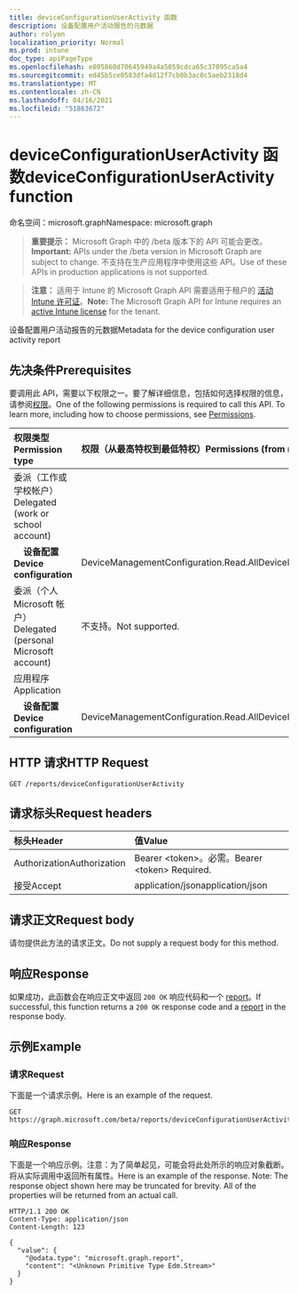 ```yaml
---
title: deviceConfigurationUserActivity 函数
description: 设备配置用户活动报告的元数据
author: rolyon
localization_priority: Normal
ms.prod: intune
doc_type: apiPageType
ms.openlocfilehash: e805860d70645949a4a5059cdca65c37095ca5a4
ms.sourcegitcommit: ed45b5ce0583dfa4d12f7cb0b3ac0c5aeb2318d4
ms.translationtype: MT
ms.contentlocale: zh-CN
ms.lasthandoff: 04/16/2021
ms.locfileid: "51863672"
---
```

# <a name="deviceconfigurationuseractivity-function"></a><span data-ttu-id="58b9e-103">deviceConfigurationUserActivity 函数</span><span class="sxs-lookup"><span data-stu-id="58b9e-103">deviceConfigurationUserActivity function</span></span>

<span data-ttu-id="58b9e-104">命名空间：microsoft.graph</span><span class="sxs-lookup"><span data-stu-id="58b9e-104">Namespace: microsoft.graph</span></span>

> <span data-ttu-id="58b9e-105">**重要提示：** Microsoft Graph 中的 /beta 版本下的 API 可能会更改。</span><span class="sxs-lookup"><span data-stu-id="58b9e-105">**Important:** APIs under the /beta version in Microsoft Graph are subject to change.</span></span> <span data-ttu-id="58b9e-106">不支持在生产应用程序中使用这些 API。</span><span class="sxs-lookup"><span data-stu-id="58b9e-106">Use of these APIs in production applications is not supported.</span></span>

> <span data-ttu-id="58b9e-107">**注意：** 适用于 Intune 的 Microsoft Graph API 需要适用于租户的 [活动 Intune 许可证](https://go.microsoft.com/fwlink/?linkid=839381)。</span><span class="sxs-lookup"><span data-stu-id="58b9e-107">**Note:** The Microsoft Graph API for Intune requires an [active Intune license](https://go.microsoft.com/fwlink/?linkid=839381) for the tenant.</span></span>

<span data-ttu-id="58b9e-108">设备配置用户活动报告的元数据</span><span class="sxs-lookup"><span data-stu-id="58b9e-108">Metadata for the device configuration user activity report</span></span>
## <a name="prerequisites"></a><span data-ttu-id="58b9e-109">先决条件</span><span class="sxs-lookup"><span data-stu-id="58b9e-109">Prerequisites</span></span>
<span data-ttu-id="58b9e-p102">要调用此 API，需要以下权限之一。要了解详细信息，包括如何选择权限的信息，请参阅[权限](/graph/permissions-reference)。</span><span class="sxs-lookup"><span data-stu-id="58b9e-p102">One of the following permissions is required to call this API. To learn more, including how to choose permissions, see [Permissions](/graph/permissions-reference).</span></span>

|<span data-ttu-id="58b9e-112">权限类型</span><span class="sxs-lookup"><span data-stu-id="58b9e-112">Permission type</span></span>|<span data-ttu-id="58b9e-113">权限（从最高特权到最低特权）</span><span class="sxs-lookup"><span data-stu-id="58b9e-113">Permissions (from most to least privileged)</span></span>|
|:---|:---|
|<span data-ttu-id="58b9e-114">委派（工作或学校帐户）</span><span class="sxs-lookup"><span data-stu-id="58b9e-114">Delegated (work or school account)</span></span>||
| <span data-ttu-id="58b9e-115">&nbsp; &nbsp; **设备配置**</span><span class="sxs-lookup"><span data-stu-id="58b9e-115">&nbsp; &nbsp; **Device configuration**</span></span> | <span data-ttu-id="58b9e-116">DeviceManagementConfiguration.Read.All</span><span class="sxs-lookup"><span data-stu-id="58b9e-116">DeviceManagementConfiguration.Read.All</span></span>|
|<span data-ttu-id="58b9e-117">委派（个人 Microsoft 帐户）</span><span class="sxs-lookup"><span data-stu-id="58b9e-117">Delegated (personal Microsoft account)</span></span>|<span data-ttu-id="58b9e-118">不支持。</span><span class="sxs-lookup"><span data-stu-id="58b9e-118">Not supported.</span></span>|
|<span data-ttu-id="58b9e-119">应用程序</span><span class="sxs-lookup"><span data-stu-id="58b9e-119">Application</span></span>||
| <span data-ttu-id="58b9e-120">&nbsp; &nbsp; **设备配置**</span><span class="sxs-lookup"><span data-stu-id="58b9e-120">&nbsp; &nbsp; **Device configuration**</span></span> | <span data-ttu-id="58b9e-121">DeviceManagementConfiguration.Read.All</span><span class="sxs-lookup"><span data-stu-id="58b9e-121">DeviceManagementConfiguration.Read.All</span></span>|

## <a name="http-request"></a><span data-ttu-id="58b9e-122">HTTP 请求</span><span class="sxs-lookup"><span data-stu-id="58b9e-122">HTTP Request</span></span>
<!-- {
  "blockType": "ignored"
}
-->
``` http
GET /reports/deviceConfigurationUserActivity
```

## <a name="request-headers"></a><span data-ttu-id="58b9e-123">请求标头</span><span class="sxs-lookup"><span data-stu-id="58b9e-123">Request headers</span></span>
|<span data-ttu-id="58b9e-124">标头</span><span class="sxs-lookup"><span data-stu-id="58b9e-124">Header</span></span>|<span data-ttu-id="58b9e-125">值</span><span class="sxs-lookup"><span data-stu-id="58b9e-125">Value</span></span>|
|:---|:---|
|<span data-ttu-id="58b9e-126">Authorization</span><span class="sxs-lookup"><span data-stu-id="58b9e-126">Authorization</span></span>|<span data-ttu-id="58b9e-127">Bearer &lt;token&gt;。必需。</span><span class="sxs-lookup"><span data-stu-id="58b9e-127">Bearer &lt;token&gt; Required.</span></span>|
|<span data-ttu-id="58b9e-128">接受</span><span class="sxs-lookup"><span data-stu-id="58b9e-128">Accept</span></span>|<span data-ttu-id="58b9e-129">application/json</span><span class="sxs-lookup"><span data-stu-id="58b9e-129">application/json</span></span>|

## <a name="request-body"></a><span data-ttu-id="58b9e-130">请求正文</span><span class="sxs-lookup"><span data-stu-id="58b9e-130">Request body</span></span>
<span data-ttu-id="58b9e-131">请勿提供此方法的请求正文。</span><span class="sxs-lookup"><span data-stu-id="58b9e-131">Do not supply a request body for this method.</span></span>

## <a name="response"></a><span data-ttu-id="58b9e-132">响应</span><span class="sxs-lookup"><span data-stu-id="58b9e-132">Response</span></span>
<span data-ttu-id="58b9e-133">如果成功，此函数会在响应正文中返回 `200 OK` 响应代码和一个 [report](../resources/intune-shared-report.md)。</span><span class="sxs-lookup"><span data-stu-id="58b9e-133">If successful, this function returns a `200 OK` response code and a [report](../resources/intune-shared-report.md) in the response body.</span></span>

## <a name="example"></a><span data-ttu-id="58b9e-134">示例</span><span class="sxs-lookup"><span data-stu-id="58b9e-134">Example</span></span>
### <a name="request"></a><span data-ttu-id="58b9e-135">请求</span><span class="sxs-lookup"><span data-stu-id="58b9e-135">Request</span></span>
<span data-ttu-id="58b9e-136">下面是一个请求示例。</span><span class="sxs-lookup"><span data-stu-id="58b9e-136">Here is an example of the request.</span></span>
``` http
GET https://graph.microsoft.com/beta/reports/deviceConfigurationUserActivity
```

### <a name="response"></a><span data-ttu-id="58b9e-137">响应</span><span class="sxs-lookup"><span data-stu-id="58b9e-137">Response</span></span>
<span data-ttu-id="58b9e-p103">下面是一个响应示例。注意：为了简单起见，可能会将此处所示的响应对象截断。将从实际调用中返回所有属性。</span><span class="sxs-lookup"><span data-stu-id="58b9e-p103">Here is an example of the response. Note: The response object shown here may be truncated for brevity. All of the properties will be returned from an actual call.</span></span>
``` http
HTTP/1.1 200 OK
Content-Type: application/json
Content-Length: 123

{
  "value": {
    "@odata.type": "microsoft.graph.report",
    "content": "<Unknown Primitive Type Edm.Stream>"
  }
}
```










